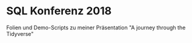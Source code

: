# SQL Konferenz 2018

Folien und Demo-Scripts zu meiner Präsentation "A journey through the Tidyverse"
